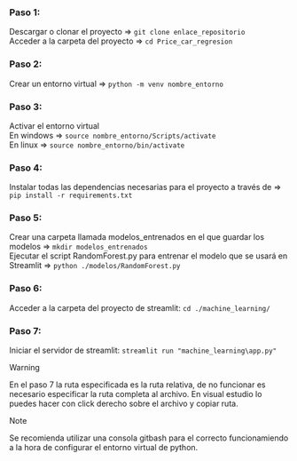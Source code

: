 ### Paso 1:
Descargar o clonar el proyecto => `git clone enlace_repositorio`<br>
Acceder a la carpeta del proyecto => `cd Price_car_regresion`<br>

### Paso 2:
Crear un entorno virtual => `python -m venv nombre_entorno`

### Paso 3:
Activar el entorno virtual <br>
En windows => `source nombre_entorno/Scripts/activate` <br>
En linux => `source nombre_entorno/bin/activate`

### Paso 4:
Instalar todas las dependencias necesarias para el proyecto a través de => `pip install -r requirements.txt`

### Paso 5:
Crear una carpeta llamada modelos_entrenados en el que guardar los modelos => `mkdir modelos_entrenados` <br> 
Ejecutar el script RandomForest.py para entrenar el modelo que se usará en Streamlit => `python ./modelos/RandomForest.py` <br> 

### Paso 6:
Acceder a la carpeta del proyecto de streamlit: `cd ./machine_learning/`

### Paso 7:
Iniciar el servidor de streamlit:  `streamlit run "machine_learning\app.py"`

> [!WARNING]  
> En el paso 7 la ruta especificada es la ruta relativa, de no funcionar es necesario especificar la ruta completa al archivo.
> En visual estudio lo puedes hacer con click derecho sobre el archivo y copiar ruta.

> [!NOTE]  
> Se recomienda utilizar una consola gitbash para el correcto funcionamiendo a la hora de configurar el entorno virtual de python.
> 

